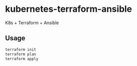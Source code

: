 # kubernetes-terraform-ansible

K8s + Terraform + Ansible

## Usage
```bash
terraform init
terraform plan
terraform apply
```
